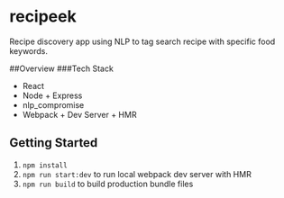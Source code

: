 # recipeek
Recipe discovery app using NLP to tag search recipe with specific food keywords.

##Overview
###Tech Stack
- React
- Node + Express
- nlp_compromise
- Webpack + Dev Server + HMR

## Getting Started

1. ``npm install``
2. ``npm run start:dev`` to run local webpack dev server with HMR
3. ``npm run build`` to build production bundle files
